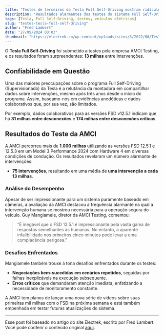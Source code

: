 ```yaml
---
title: "Testes de terceiros do Tesla Full Self-Driving mostram ridículos 13 milhas entre intervenções"
description: "Resultados alarmantes dos testes do sistema Full Self-Driving da Tesla realizados pela AMCI."
tags: [Tesla, Full Self-Driving, testes, veículos elétricos]
slug: "testes-tesla-full-self-driving"
author: "Fred Lambert"
date: "27/09/2024 00:03"
thumbnail: "https://electrek.co/wp-content/uploads/sites/3/2022/08/Tesla-FSD-Beta-pedestrian-Blue-Ridge-Mountains.jpg?quality=82&strip=all&w=1600"
---
```


O **Tesla Full Self-Driving** foi submetido a testes pela empresa AMCI Testing, e os resultados foram surpreendentes: **13 milhas** entre intervenções.

## Confiabilidade em Questão

Uma das maiores preocupações sobre o programa Full Self-Driving (Supervisionado) da Tesla é a relutância da montadora em compartilhar dados sobre intervenções, mesmo após três anos desde o início do programa. Assim, baseamo-nos em evidências anedóticas e dados colaborativos que, por sua vez, são limitados.

Por exemplo, dados colaborativos para as versões FSD v12.5.1 indicam que há **31 milhas entre desconexões** e **174 milhas entre desconexões críticas**.

## Resultados do Teste da AMCI

A AMCI percorreu mais de **1.000 milhas** utilizando as versões FSD 12.5.1 e 12.5.3 em um Model 3 Performance 2024 com Hardware 4 em diversas condições de condução. Os resultados revelaram um número alarmante de intervenções:

- **75 intervenções**, resultando em uma média de **uma intervenção a cada 13 milhas**.

### Análise do Desempenho

Apesar de ser impressionante para um sistema puramente baseado em câmeras, a avaliação da AMCI destacou a frequência alarmante na qual a intervenção humana se mostrou necessária para a operação segura do veículo. Guy Mangiamele, diretor da AMCI Testing, comentou:

> “É inegável que o FSD 12.5.1 é impressionante pela vasta gama de respostas semelhantes às humanas. No entanto, a aparente infalibilidade nos primeiros cinco minutos pode levar a uma complacência perigosa.”

### Desafios Enfrentados

Mangiamele também trouxe à tona desafios enfrentados durante os testes:

- **Negociações bem-sucedidas em cenários repetidos**, seguidas por falhas inexplicáveis na execução subsequente.
- **Erros críticos** que demandaram atenção imediata, enfatizando a necessidade de monitoramento constante.

A AMCI tem planos de lançar uma nova série de vídeos sobre suas primeiras mil milhas com o FSD na próxima semana e está também empenhada em testar futuras atualizações do sistema.

---

Esse post foi baseado no artigo do site Electrek, escrito por Fred Lambert. Você pode conferir o conteúdo original [aqui](https://electrek.co/2024/09/26/tesla-full-self-driving-third-party-testing-13-miles-between-interventions/).